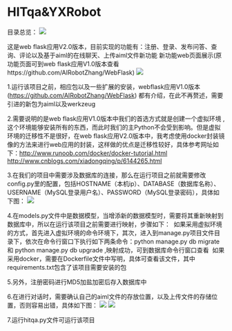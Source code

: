 # HITqa&YXRobot
目录总览：
![](https://github.com/AIRobotZhang/HITqa-YXRobot/raw/master/pic1.png)  

这是web flask应用V2.0版本，目前实现的功能有：注册、登录、发布问答、查询、评论以及基于aiml的在线聊天、上传aiml文件新功能
新功能web页面展示(原功能页面可到web flask应用V1.0版本查看https://github.com/AIRobotZhang/WebFlask)
![](https://github.com/AIRobotZhang/HITqa-YXRobot/raw/master/pic2.png)  

1.运行该项目之前，相应包以及一些扩展的安装，webflask应用V1.0版本(https://github.com/AIRobotZhang/WebFlask) 都有介绍，在此不再赘述，需要引进的新包为aiml以及werkzeug

2.需要说明的是web flask应用V1.0版本中我们的首选方式就是创建一个虚拟环境 ,这个环境能够安装所有的东西，而此时我们的主Python不会受到影响。但是虚拟环境的迁移性不是很好，在web flask应用V2.0版本中，我考虑使用docker封装镜像的方法来进行web应用的封装，这样做的优点是迁移性较好，具体参考网址如下：http://www.runoob.com/docker/docker-tutorial.html http://www.cnblogs.com/xiadongqing/p/6144265.html

3.在我们的项目中需要涉及数据库的连接，那么在运行项目之前就需要修改config.py里的配置，包括HOSTNAME（本机ip）、DATABASE（数据库名称）、USERNAME（MySQL登录用户名）、PASSWORD（MySQL登录密码），具体如下图：
![](https://github.com/AIRobotZhang/HITqa-YXRobot/raw/master/pic3.png) 

4.在models.py文件中是数据模型，当增添新的数据模型时，需要将其重新映射到数据库中，所以在运行该项目之前需要进行映射，步骤如下：
  如果采用虚拟环境的方式，首先进入虚拟环境的命令环境下，其次，进入到manage.py项目文件目录下，依次在命令行窗口下执行如下两条命令：python manage.py db migrate 和 python manage.py db upgrade ,映射成功，可到数据库命令行窗口查看
  如果采用docker，需要在Dockerfile文件中写明，具体可查看该文件，其中requirements.txt包含了该项目需要安装的包
  
5.另外，注册密码进行MD5加盐加密后存入数据库中

6.在进行对话时，需要确认自己的aiml文件的存放位置，以及上传文件的存储位置，否则容易出错，具体如下图：
![](https://github.com/AIRobotZhang/HITqa-YXRobot/raw/master/pic4.png) 
![](https://github.com/AIRobotZhang/HITqa-YXRobot/raw/master/pic5.png) 

7.运行hitqa.py文件可运行该项目
 
 
